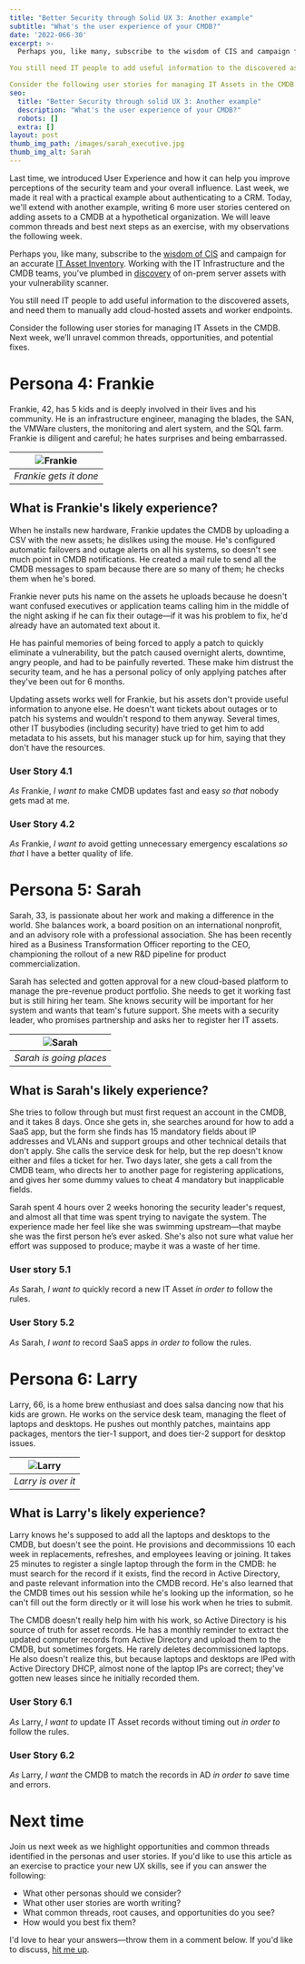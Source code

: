 ```yaml
---
title: "Better Security through Solid UX 3: Another example"
subtitle: "What's the user experience of your CMDB?"
date: '2022-066-30'
excerpt: >-
  Perhaps you, like many, subscribe to the wisdom of CIS and campaign for an accurate IT Asset Inventory. Working with the IT Infrastructure and the CMDB teams, you've plumbed in discovery of on-prem server assets with your vulnerability scanner.

You still need IT people to add useful information to the discovered assets, and need them to manually add cloud-hosted assets and worker endpoints.

Consider the following user stories for managing IT Assets in the CMDB. Next week, we’ll unravel common threads, opportunities, and potential fixes.
seo:
  title: "Better Security through solid UX 3: Another example"
  description: "What's the user experience of your CMDB?"
  robots: []
  extra: []
layout: post
thumb_img_path: /images/sarah_executive.jpg
thumb_img_alt: Sarah
---
```


Last time, we introduced User Experience and how it can help you improve perceptions of the security team and your overall influence. Last week, we made it real with a practical example about authenticating to a CRM. Today, we'll extend with another example, writing 6 more user stories centered on adding assets to a CMDB at a hypothetical organization. We will leave common threads and best next steps as an exercise, with my observations the following week.

Perhaps you, like many, subscribe to the [wisdom of CIS](https://saltyonsecurity.net/posts/why_cis/) and campaign for an accurate [IT Asset Inventory](https://saltyonsecurity.net/posts/cis1_1/). Working with the IT Infrastructure and the CMDB teams, you've plumbed in [discovery](https://saltyonsecurity.net/posts/cis1_3-5/) of on-prem server assets with your vulnerability scanner.

You still need IT people to add useful information to the discovered assets, and need them to manually add cloud-hosted assets and worker endpoints.

Consider the following user stories for managing IT Assets in the CMDB. Next week, we’ll unravel common threads, opportunities, and potential fixes.

# Persona 4: Frankie

Frankie, 42, has 5 kids and is deeply involved in their lives and his community. He is an infrastructure engineer, managing the blades, the SAN, the VMWare clusters, the monitoring and alert system, and the SQL farm. Frankie is diligent and careful; he hates surprises and being embarrassed.

| ![Frankie](/images/frankie.webp) |
|:---:|
| *Frankie gets it done* |

## What is Frankie's likely experience?

When he installs new hardware, Frankie updates the CMDB by uploading a CSV with the new assets; he dislikes using the mouse. He's configured automatic failovers and outage alerts on all his systems, so doesn't see much point in CMDB notifications. He created a mail rule to send all the CMDB messages to spam because there are so many of them; he checks them when he's bored.

Frankie never puts his name on the assets he uploads because he doesn't want confused executives or application teams calling him in the middle of the night asking if he can fix their outage—if it was his problem to fix, he'd already have an automated text about it.

He has painful memories of being forced to apply a patch to quickly eliminate a vulnerability, but the patch caused overnight alerts, downtime, angry people, and had to be painfully reverted. These make him distrust the security team, and he has a personal policy of only applying patches after they've been out for 6 months.

Updating assets works well for Frankie, but his assets don't provide useful information to anyone else. He doesn't want tickets about outages or to patch his systems and wouldn't respond to them anyway. Several times, other IT busybodies (including security) have tried to get him to add metadata to his assets, but his manager stuck up for him, saying that they don't have the resources.

### User Story 4.1

*As* Frankie, *I want to* make CMDB updates fast and easy *so that* nobody gets mad at me.

### User Story 4.2

*As* Frankie, *I want to* avoid getting unnecessary emergency escalations *so that* I have a better quality of life.

# Persona 5: Sarah

Sarah, 33, is passionate about her work and making a difference in the world. She balances work, a board position on an international nonprofit, and an advisory role with a professional association. She has been recently hired as a Business Transformation Officer reporting to the CEO, championing the rollout of a new R&D pipeline for product commercialization.

Sarah has selected and gotten approval for a new cloud-based platform to manage the pre-revenue product portfolio. She needs to get it working fast but is still hiring her team. She knows security will be important for her system and wants that team's future support. She meets with a security leader, who promises partnership and asks her to register her IT assets.

| ![Sarah](/images/sarah_executive.jpg) |
|:---:|
| *Sarah is going places* |

## What is Sarah's likely experience?

She tries to follow through but must first request an account in the CMDB, and it takes 8 days. Once she gets in, she searches around for how to add a SaaS app, but the form she finds has 15 mandatory fields about IP addresses and VLANs and support groups and other technical details that don't apply. She calls the service desk for help, but the rep doesn't know either and files a ticket for her. Two days later, she gets a call from the CMDB team, who directs her to another page for registering applications, and gives her some dummy values to cheat 4 mandatory but inapplicable fields.

Sarah spent 4 hours over 2 weeks honoring the security leader's request, and almost all that time was spent trying to navigate the system. The experience made her feel like she was swimming upstream—that maybe she was the first person he’s ever asked. She's also not sure what value her effort was supposed to produce; maybe it was a waste of her time.

### User story 5.1

*As* Sarah, *I want to* quickly record a new IT Asset *in order to* follow the rules.

### User Story 5.2

*As* Sarah, *I want to* record SaaS apps *in order to* follow the rules.

# Persona 6: Larry

Larry, 66, is a home brew enthusiast and does salsa dancing now that his kids are grown. He works on the service desk team, managing the fleet of laptops and desktops. He pushes out monthly patches, maintains app packages, mentors the tier-1 support, and does tier-2 support for desktop issues.

| ![Larry](/images/larry.jpg) |
|:---:|
| *Larry is over it* |

## What is Larry's likely experience?

Larry knows he's supposed to add all the laptops and desktops to the CMDB, but doesn't see the point. He provisions and decommissions 10 each week in replacements, refreshes, and employees leaving or joining. It takes 25 minutes to register a single laptop through the form in the CMDB: he must search for the record if it exists, find the record in Active Directory, and paste relevant information into the CMDB record. He's also learned that the CMDB times out his session while he's looking up the information, so he can't fill out the form directly or it will lose his work when he tries to submit.

The CMDB doesn't really help him with his work, so Active Directory is his source of truth for asset records. He has a monthly reminder to extract the updated computer records from Active Directory and upload them to the CMDB, but sometimes forgets. He rarely deletes decommissioned laptops. He also doesn't realize this, but because laptops and desktops are IPed with Active Directory DHCP, almost none of the laptop IPs are correct; they've gotten new leases since he initially recorded them.

### User Story 6.1

*As* Larry, *I want to* update IT Asset records without timing out *in order to* follow the rules.

### User Story 6.2

*As* Larry, *I want* the CMDB to match the records in AD *in order to* save time and errors.

# Next time

Join us next week as we highlight opportunities and common threads identified in the personas and user stories. If you'd like to use this article as an exercise to practice your new UX skills, see if you can answer the following:

-   What other personas should we consider?
-   What other user stories are worth writing?
-   What common threads, root causes, and opportunities do you see?
-   How would you best fix them?

I'd love to hear your answers—throw them in a comment below. If you'd like to discuss, [hit me up](http://saltyonsecurity.net/contact).
